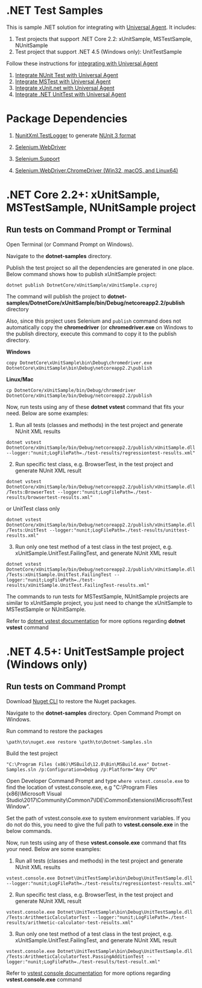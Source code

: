 ﻿# .NET Test Samples
This is sample .NET solution for integrating with [Universal Agent](https://support.qasymphony.com/hc/en-us/articles/360004704172-Universal-Agent-Overview). It includes:

1. Test projects that support .NET Core 2.2: xUnitSample, MSTestSample, NUnitSample
2. Test project that support .NET 4.5 (Windows only): UnitTestSample

Follow these instructions for [integrating with Universal Agent](https://documentation.tricentis.com/qtest/od/en/content/qtest_launch/universal_agent_user_guides/universal_agent_overview.htm)
1. [Integrate NUnit Test with Universal Agent](https://documentation.tricentis.com/qtest/od/en/content/qtest_launch/universal_agent_user_guides/integrate_nunit_test_with_universal_agent.htm)
2. [Integrate MSTest with Universal Agent](https://documentation.tricentis.com/qtest/od/en/content/qtest_launch/universal_agent_user_guides/integrate_mstest_with_universal_agent.htm)
3. [Integrate xUnit.net with Universal Agent](https://documentation.tricentis.com/qtest/od/en/content/qtest_launch/universal_agent_user_guides/integrate_.net_unittest_with_universal_agent.htm)
4. [Integrate .NET UnitTest with Universal Agent](https://documentation.tricentis.com/qtest/od/en/content/qtest_launch/universal_agent_user_guides/integrate_.net_unittest_with_universal_agent.htm)


# Package Dependencies

1. [NunitXml.TestLogger](https://github.com/spekt/nunit.testlogger) to generate [NUnit 3 format](https://github.com/nunit/docs/wiki/Test-Result-XML-Format)

2. [Selenium.WebDriver](https://www.nuget.org/packages/Selenium.WebDriver/)

3. [Selenium.Support](https://www.nuget.org/packages/Selenium.Support/)

4. [Selenium.WebDriver.ChromeDriver (Win32, macOS, and Linux64)](https://www.nuget.org/packages/Selenium.WebDriver.ChromeDriver/)

# .NET Core 2.2+: xUnitSample, MSTestSample, NUnitSample project

## Run tests on Command Prompt or Terminal
Open Terminal (or Command Prompt on Windows). 

Navigate to the **dotnet-samples** directory.

Publish the test project so all the dependencies are generated in one place. Below command shows how to publish xUnitSample project:
```
dotnet publish DotnetCore/xUnitSample/xUnitSample.csproj
```
The command will publish the project to **dotnet-samples/DotnetCore/xUnitSample/bin/Debug/netcoreapp2.2/publish** directory

Also, since this project uses Selenium and `publish` command does not automatically copy the **chromedriver** (or **chromedriver.exe** on Windows to the publish directory, execute this command to copy it to the publish directory.

**Windows**
```
copy DotnetCore\xUnitSample\bin\Debug\chromedriver.exe DotnetCore\xUnitSample\bin\Debug\netcoreapp2.2\publish
```

**Linux/Mac**
```
cp DotnetCore/xUnitSample/bin/Debug/chromedriver DotnetCore/xUnitSample/bin/Debug/netcoreapp2.2/publish
```

Now, run tests using any of these **dotnet vstest** command that fits your need. Below are some examples:

1. Run all tests (classes and methods) in the test project and generate NUnit XML results
``` 
dotnet vstest DotnetCore/xUnitSample/bin/Debug/netcoreapp2.2/publish/xUnitSample.dll --logger:"nunit;LogFilePath=./test-results/regressiontest-results.xml"
```
2. Run specific test class, e.g. BrowserTest, in the test project and generate NUnit XML result
```
dotnet vstest DotnetCore/xUnitSample/bin/Debug/netcoreapp2.2/publish/xUnitSample.dll /Tests:BrowserTest --logger:"nunit;LogFilePath=./test-results/browsertest-results.xml"
```

or UnitTest class only

```
dotnet vstest DotnetCore/xUnitSample/bin/Debug/netcoreapp2.2/publish/xUnitSample.dll /Tests:UnitTest --logger:"nunit;LogFilePath=./test-results/unittest-results.xml"
```
3. Run only one test method of a test class in the test project, e.g. xUnitSample.UnitTest.FailingTest, and generate NUnit XML result
```
dotnet vstest DotnetCore/xUnitSample/bin/Debug/netcoreapp2.2/publish/xUnitSample.dll /Tests:xUnitSample.UnitTest.FailingTest --logger:"nunit;LogFilePath=./test-results/xUnitSample.UnitTest.FailingTest-results.xml"

```
The commands to run tests for MSTestSample, NUnitSample projects are similar to xUnitSample project, you just need to change the xUnitSample to MSTestSample or NUnitSample.

Refer to [dotnet vstest documentation](https://docs.microsoft.com/en-us/dotnet/core/tools/dotnet-vstest?tabs=netcore21) for more options regarding **dotnet vstest** command

# .NET 4.5+: UnitTestSample project (Windows only)

## Run tests on Command Prompt
Download [Nuget CLI](https://dist.nuget.org/win-x86-commandline/latest/nuget.exe) to restore the Nuget packages.

Navigate to the **dotnet-samples** directory.
Open Command Prompt on Windows.

Run command to restore the packages
```
\path\to\nuget.exe restore \path\to\Dotnet-Samples.sln
```
Build the test project
```
"C:\Program Files (x86)\MSBuild\12.0\Bin\MSBuild.exe" Dotnet-Samples.sln /p:Configuration=Debug /p:Platform="Any CPU"
````

Open Developer Command Prompt and type ```where vstest.console.exe``` to find the location of vstest.console.exe, e.g "C:\Program Files (x86)\Microsoft Visual Studio\2017\Community\Common7\IDE\CommonExtensions\Microsoft\TestWindow".

Set the path of vstest.console.exe to system environment variables. If you do not do this, you need to give the full path to **vstest.console.exe** in the below commands.

Now, run tests using any of these **vstest.console.exe** command that fits your need.
Below are some examples:

1. Run all tests (classes and methods) in the test project and generate NUnit XML results
``` 
vstest.console.exe Dotnet\UnitTestSample\bin\Debug\UnitTestSample.dll --logger:"nunit;LogFilePath=./test-results/regressiontest-results.xml"
```
2. Run specific test class, e.g. BrowserTest, in the test project and generate NUnit XML result
```
vstest.console.exe Dotnet\UnitTestSample\bin\Debug\UnitTestSample.dll /Tests:ArithmeticCalculatorTest --logger:"nunit;LogFilePath=./test-results/arithmetic-calculator-test-results.xml"
```

3. Run only one test method of a test class in the test project, e.g. xUnitSample.UnitTest.FailingTest, and generate NUnit XML result
```
vstest.console.exe Dotnet\UnitTestSample\bin\Debug\UnitTestSample.dll /Tests:ArithmeticCalculatorTest.PassingAdditionTest --logger:"nunit;LogFilePath=./test-results/test-result.xml"
```

Refer to [vstest console documentation](https://docs.microsoft.com/en-us/visualstudio/test/vstest-console-options?view=vs-2017) for more options regarding **vstest.console.exe** command
